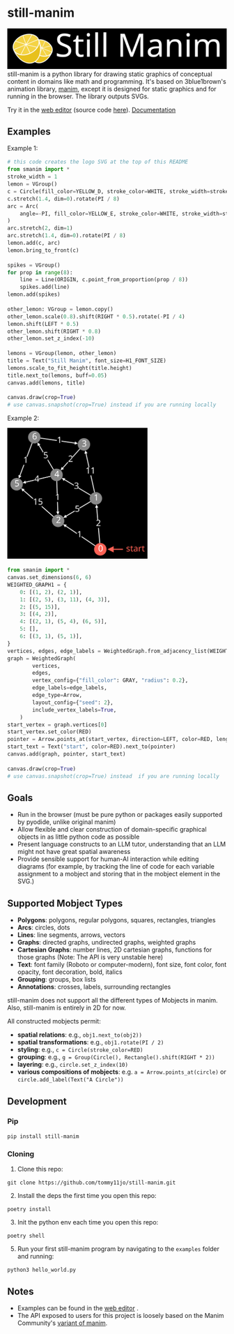 # still-manim

![Still Manim Logo](./public/still-manim-logo.svg)
still-manim is a python library for drawing static graphics of conceptual content in domains like math and programming.
It's based on 3blue1brown's animation library, [manim](https://github.com/3b1b/manim), except it is designed for static graphics and for running in the browser.
The library outputs SVGs.

Try it in the [web editor](https://idraw.chat) (source code [here](https://github.com/tommy11jo/still-manim-editor)).
[Documentation](https://smanim-docs.vercel.app)

## Examples

Example 1:

```python
# this code creates the logo SVG at the top of this README
from smanim import *
stroke_width = 1
lemon = VGroup()
c = Circle(fill_color=YELLOW_D, stroke_color=WHITE, stroke_width=stroke_width)
c.stretch(1.4, dim=0).rotate(PI / 8)
arc = Arc(
    angle=-PI, fill_color=YELLOW_E, stroke_color=WHITE, stroke_width=stroke_width
)
arc.stretch(2, dim=1)
arc.stretch(1.4, dim=0).rotate(PI / 8)
lemon.add(c, arc)
lemon.bring_to_front(c)

spikes = VGroup()
for prop in range(8):
    line = Line(ORIGIN, c.point_from_proportion(prop / 8))
    spikes.add(line)
lemon.add(spikes)

other_lemon: VGroup = lemon.copy()
other_lemon.scale(0.8).shift(RIGHT * 0.5).rotate(-PI / 4)
lemon.shift(LEFT * 0.5)
other_lemon.shift(RIGHT * 0.8)
other_lemon.set_z_index(-10)

lemons = VGroup(lemon, other_lemon)
title = Text("Still Manim", font_size=H1_FONT_SIZE)
lemons.scale_to_fit_height(title.height)
title.next_to(lemons, buff=0.05)
canvas.add(lemons, title)

canvas.draw(crop=True)
# use canvas.snapshot(crop=True) instead if you are running locally
```

Example 2:

<img src="./public/graph-demo.svg" alt="Graph Demo" height="300">

```python
from smanim import *
canvas.set_dimensions(6, 6)
WEIGHTED_GRAPH1 = {
    0: [(1, 2), (2, 1)],
    1: [(2, 5), (3, 11), (4, 3)],
    2: [(5, 15)],
    3: [(4, 2)],
    4: [(2, 1), (5, 4), (6, 5)],
    5: [],
    6: [(3, 1), (5, 1)],
}
vertices, edges, edge_labels = WeightedGraph.from_adjacency_list(WEIGHTED_GRAPH1)
graph = WeightedGraph(
        vertices,
        edges,
        vertex_config={"fill_color": GRAY, "radius": 0.2},
        edge_labels=edge_labels,
        edge_type=Arrow,
        layout_config={"seed": 2},
        include_vertex_labels=True,
    )
start_vertex = graph.vertices[0]
start_vertex.set_color(RED)
pointer = Arrow.points_at(start_vertex, direction=LEFT, color=RED, length=0.5)
start_text = Text("start", color=RED).next_to(pointer)
canvas.add(graph, pointer, start_text)

canvas.draw(crop=True)
# use canvas.snapshot(crop=True) instead  if you are running locally
```

## Goals

- Run in the browser (must be pure python or packages easily supported by pyodide, unlike original manim)
- Allow flexible and clear construction of domain-specific graphical objects in as little python code as possible
- Present language constructs to an LLM tutor, understanding that an LLM might not have great spatial awareness
- Provide sensible support for human-AI interaction while editing diagrams (for example, by tracking the line of code for each variable assignment to a mobject and storing that in the mobject element in the SVG.)

## Supported Mobject Types

- **Polygons**: polygons, regular polygons, squares, rectangles, triangles
- **Arcs**: circles, dots
- **Lines**: line segments, arrows, vectors
- **Graphs**: directed graphs, undirected graphs, weighted graphs
- **Cartesian Graphs**: number lines, 2D cartesian graphs, functions for those graphs (Note: The API is very unstable here)
- **Text**: font family (Roboto or computer-modern), font size, font color, font opacity, font decoration, bold, italics
- **Grouping**: groups, box lists
- **Annotations**: crosses, labels, surrounding rectangles

still-manim does not support all the different types of Mobjects in manim. Also, still-manim is entirely in 2D for now.

All constructed mobjects permit:

- **spatial relations**: e.g., `obj1.next_to(obj2))`
- **spatial transformations**: e.g., `obj1.rotate(PI / 2)`
- **styling**: e.g., `c = Circle(stroke_color=RED)`
- **grouping**: e.g., `g = Group(Circle(), Rectangle().shift(RIGHT * 2))`
- **layering**: e.g., `circle.set_z_index(10)`
- **various compositions of mobjects**: e.g. `a = Arrow.points_at(circle)` or `circle.add_label(Text("A Circle"))`

## Development

### Pip

```
pip install still-manim
```

### Cloning

1. Clone this repo:

```shell
git clone https://github.com/tommy11jo/still-manim.git
```

2. Install the deps the first time you open this repo:

```shell
poetry install
```

3. Init the python env each time you open this repo:

```shell
poetry shell
```

5. Run your first still-manim program by navigating to the `examples` folder and running:

```shell
python3 hello_world.py
```

## Notes

- Examples can be found in the [web editor](https://idraw.chat) .
- The API exposed to users for this project is loosely based on the Manim Community's [variant of manim](https://github.com/ManimCommunity/manim/).
